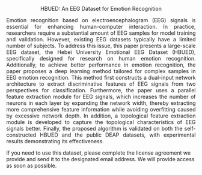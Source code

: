 <p align="center">HBUED: An EEG Dataset for Emotion Recognition</p>

<p style="text-align: justify;">Emotion recognition based on electroencephalogram (EEG) signals is essential for enhancing human-computer interaction. In practice, researchers require a substantial amount of EEG samples for model training and validation. However, existing EEG datasets typically have a limited number of subjects. To address this issue, this paper presents a large-scale EEG dataset, the Hebei University Emotional EEG Dataset (HBUED), specifically designed for research on human emotion recognition. Additionally, to achieve better performance in emotion recognition, the paper proposes a deep learning method tailored for complex samples in EEG emotion recognition. This method first constructs a dual-input network architecture to extract discriminative features of EEG signals from two perspectives for classification. Furthermore, the paper uses a parallel feature extraction module for EEG signals, which increases the number of neurons in each layer by expanding the network width, thereby extracting more comprehensive feature information while avoiding overfitting caused by excessive network depth. In addition, a topological feature extraction module is developed to capture the topological characteristics of EEG signals better. Finally, the proposed algorithm is validated on both the self-constructed HBUED and the public DEAP datasets, with experimental results demonstrating its effectiveness.</p>

If you need to use this dataset, please complete the license agreement we provide and send it to the designated email address. We will provide access as soon as possible.
